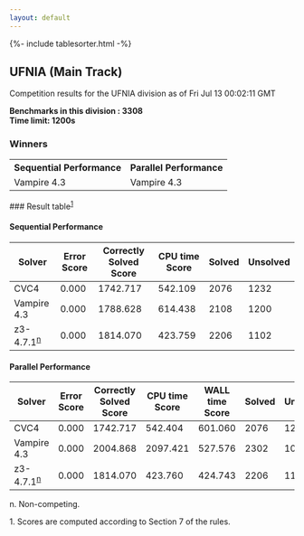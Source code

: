 ```yaml
---
layout: default
---
```

{%- include tablesorter.html -%}

##  UFNIA (Main Track)

Competition results for the UFNIA division as of Fri Jul 13 00:02:11 GMT

**Benchmarks in this division : 3308  
Time limit: 1200s** 

### Winners
<table class="result">
<tr><th class="center">Sequential Performance</th><th class="center">Parallel Performance</th></tr>
<tr class="center"><td>Vampire 4.3</td><td>Vampire 4.3</td></tr></table>
### Result table<sup><a href="#fn1">1</a></sup>

#### Sequential Performance

<table id="sequential" class="result sorted">
<thead><tr class="center">
  <th>Solver</th>
  <th>Error Score</th>
  <th>Correctly Solved Score</th>
  <th>CPU time Score</th>
  <th>Solved</th>
  <th>Unsolved</th>
</tr></thead><tr>
  <td>CVC4</td>
  <td>0.000</td>
  <td>1742.717</td>
  <td>542.109</td>
<td>2076</td>
<td>1232</td>
</tr><tr>
  <td>Vampire 4.3</td>
  <td>0.000</td>
  <td>1788.628</td>
  <td>614.438</td>
<td>2108</td>
<td>1200</td>
</tr><tr>
  <td>z3-4.7.1<SUP><a href="#fn">n</a></SUP></td>
  <td>0.000</td>
  <td>1814.070</td>
  <td>423.759</td>
<td>2206</td>
<td>1102</td>
</tr></table>

#### Parallel Performance

<table id="parallel" class="result sorted">
<thead><tr class="center">
  <th>Solver</th>
  <th>Error Score</th>
  <th>Correctly Solved Score</th>
  <th>CPU time Score</th>
  <th>WALL time Score</th>
  <th>Solved</th>
  <th>Unsolved</th>
</tr></thead><tr>
  <td>CVC4</td>
<td>0.000</td><td>1742.717</td><td>542.404</td><td>601.060</td><td>2076</td><td>1232</td></tr><tr>
  <td>Vampire 4.3</td>
<td>0.000</td><td>2004.868</td><td>2097.421</td><td>527.576</td><td>2302</td><td>1006</td></tr><tr>
  <td>z3-4.7.1<SUP><a href="#fn">n</a></SUP></td>
<td>0.000</td><td>1814.070</td><td>423.760</td><td>424.743</td><td>2206</td><td>1102</td></tr></table>
 <span id="fn"> n. Non-competing. </span>

 <span id="fn1"> 1. Scores are computed according to Section 7 of the rules. </span>


